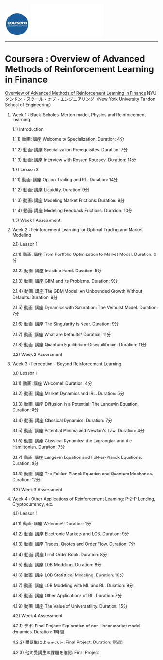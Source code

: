 <img src='figure/coursera.jpg' width='80'> <img src='figure/nyu.png' width='240'>

---

# Coursera : Overview of Advanced Methods of Reinforcement Learning in Finance

[Overview of Advanced Methods of Reinforcement Learning in Finance](https://www.coursera.org/learn/advanced-methods-reinforcement-learning-finance?) NYU タンドン・スクール・オブ・エンジニアリング（New York University Tandon School of Engineering）

1) Week 1 : Black-Scholes-Merton model, Physics and Reinforcement Learning
    
    1.1) Introduction
        
      1.1.1) 動画: 講座 Welcome to Specialization. Duration: 4分
      
      1.1.2) 動画: 講座 Specialization Prerequisites. Duration: 7分
      
      1.1.3) 動画: 講座 Interview with Rossen Roussev. Duration: 14分
      
    1.2) Lesson 2
      
      1.1.1) 動画: 講座 Option Trading and RL. Duration: 14分
      
      1.1.2) 動画: 講座 Liquidity. Duration: 9分
      
      1.1.3) 動画: 講座 Modeling Market Frictions. Duration: 9分
      
      1.1.4) 動画: 講座 Modeling Feedback Frictions. Duration: 10分
      
    1.3) Week 1 Assessment  
    
2) Week 2 : Reinforcement Learning for Optimal Trading and Market Modeling
    
    2.1) Lesson 1
        
      2.1.1) 動画: 講座 From Portfolio Optimization to Market Model. Duration: 9分
      
      2.1.2) 動画: 講座 Invisible Hand. Duration: 5分
      
      2.1.3) 動画: 講座 GBM and Its Problems. Duration: 9分
      
      2.1.4) 動画: 講座 The GBM Model: An Unbounded Growth Without Defaults. Duration: 9分
      
      2.1.5) 動画: 講座 Dynamics with Saturation: The Verhulst Model. Duration: 7分
      
      2.1.6) 動画: 講座 The Singularity is Near. Duration: 9分
      
      2.1.7) 動画: 講座 What are Defaults? Duration: 11分
      
      2.1.8) 動画: 講座 Quantum Equilibrium-Disequilibrium. Duration: 11分
      
    2.2) Week 2 Assessment  
    
3) Week 3 : Perception - Beyond Reinforcement Learning
    
    3.1) Lesson 1
        
      3.1.1) 動画: 講座 Welcome!! Duration: 4分
      
      3.1.2) 動画: 講座 Market Dynamics and IRL. Duration: 5分
      
      3.1.3) 動画: 講座 Diffusion in a Potential: The Langevin Equation. Duration: 8分
      
      3.1.4) 動画: 講座 Classical Dynamics. Duration: 7分
      
      3.1.5) 動画: 講座 Potential Minima and Newton's Law. Duration: 4分
      
      3.1.6) 動画: 講座 Classical Dynamics: the Lagrangian and the Hamiltonian. Duration: 7分
      
      3.1.7) 動画: 講座 Langevin Equation and Fokker-Planck Equations. Duration: 9分
      
      3.1.8) 動画: 講座 The Fokker-Planck Equation and Quantum Mechanics. Duration: 12分
      
    3.2) Week 3 Assessment  
    
4) Week 4 : Other Applications of Reinforcement Learning: P-2-P Lending, Cryptocurrency, etc.
    
    4.1) Lesson 1
        
      4.1.1) 動画: 講座 Welcome!! Duration: 1分
      
      4.1.2) 動画: 講座 Electronic Markets and LOB. Duration: 9分
      
      4.1.3) 動画: 講座 Trades, Quotes and Order Flow. Duration: 7分
      
      4.1.4) 動画: 講座 Limit Order Book. Duration: 8分
      
      4.1.5) 動画: 講座 LOB Modeling. Duration: 8分
      
      4.1.6) 動画: 講座 LOB Statistical Modeling. Duration: 10分
      
      4.1.7) 動画: 講座 LOB Modeling with ML and RL. Duration: 9分
      
      4.1.8) 動画: 講座 Other Applications of RL. Duration: 7分
      
      4.1.9) 動画: 講座 The Value of Universatility. Duration: 15分
      
    4.2) Week 4 Assessment  

      4.2.1) ラボ: Final Project: Exploration of non-linear market model dynamics. Duration: 1時間
      
      4.2.2) 受講生によるテスト: Final Project. Duration: 1時間
      
      4.2.3) 他の受講生の課題を確認: Final Project
      